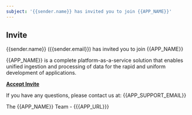 ```yaml
---
subject: '{{sender.name}} has invited you to join {{APP_NAME}}'
---
```


## Invite

{{sender.name}} ({{sender.email}}) has invited you to join {{APP_NAME}}

{{APP_NAME}} is a complete platform-as-a-service solution that enables unified ingestion and processing of data for the rapid and uniform development of applications.

**[Accept Invite]({{{APP_URL}}}/accept-invite?token={{token}})**

If you have any questions, please contact us at: {{APP_SUPPORT_EMAIL}}

The {{APP_NAME}} Team - {{{APP_URL}}}
